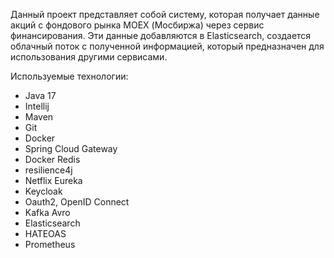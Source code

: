 Данный проект представляет собой систему,
которая получает данные акций с фондового рынка MOEX (Мосбиржа) через сервис финансирования.
Эти данные добавляются в Elasticsearch, создается облачный поток с полученной информацией,
который предназначен для использования другими сервисами.

Используемые технологии:
- Java 17
- Intellij
- Maven
- Git
- Docker
- Spring Cloud Gateway
- Docker Redis
- resilience4j
- Netflix Eureka
- Keycloak
- Oauth2, OpenID Connect
- Kafka Avro
- Elasticsearch
- HATEOAS
- Prometheus

